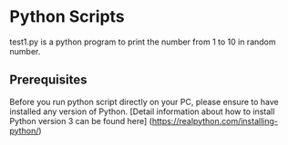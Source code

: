 # Python Scripts

test1.py is a python program to print the number from 1 to 10 in random number.

## Prerequisites
Before you run python script directly on your PC, please ensure to have installed any version of Python.
[Detail information about how to install Python version 3 can be found here] (https://realpython.com/installing-python/)
